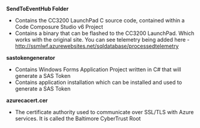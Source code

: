 **SendToEventHub Folder**
* Contains the CC3200 LaunchPad C source code, contained within a Code Composure Studio v6 Project
* Contains a binary that can be flashed to the CC3200 LaunchPad. Which works with the original site. You can see telemetry being added here - http://ssmlwf.azurewebsites.net/sqldatabase/processedtelemetry

**sastokengenerator**
* Contains Windows Forms Application Project written in C# that will generate a SAS Token 
* Contains application installation which can be installed and used to generate a SAS Token

**azurecacert.cer** 
* The certificate authority used to communicate over SSL/TLS with Azure services. It is called the Baltimore CyberTrust Root
